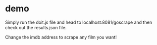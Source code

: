 # demo

Simply run the doit.js file and head to localhost:8081/goscrape and then check out the results.json file. 

Change the imdb address to scrape any film you want! 

